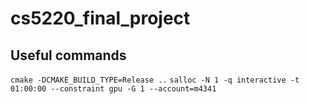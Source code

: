 # cs5220_final_project

## Useful commands
`cmake -DCMAKE_BUILD_TYPE=Release ..`
`salloc -N 1 -q interactive -t 01:00:00 --constraint gpu -G 1 --account=m4341`
